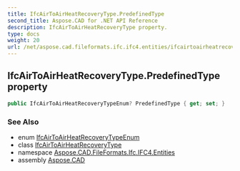 ```yaml
---
title: IfcAirToAirHeatRecoveryType.PredefinedType
second_title: Aspose.CAD for .NET API Reference
description: IfcAirToAirHeatRecoveryType property. 
type: docs
weight: 20
url: /net/aspose.cad.fileformats.ifc.ifc4.entities/ifcairtoairheatrecoverytype/predefinedtype/
---
```

## IfcAirToAirHeatRecoveryType.PredefinedType property

```csharp
public IfcAirToAirHeatRecoveryTypeEnum? PredefinedType { get; set; }
```

### See Also

* enum [IfcAirToAirHeatRecoveryTypeEnum](../../../aspose.cad.fileformats.ifc.ifc4.types/ifcairtoairheatrecoverytypeenum/)
* class [IfcAirToAirHeatRecoveryType](../)
* namespace [Aspose.CAD.FileFormats.Ifc.IFC4.Entities](../../../aspose.cad.fileformats.ifc.ifc4.entities/)
* assembly [Aspose.CAD](../../../)


